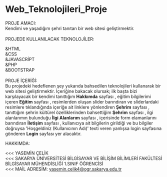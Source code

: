 # Web_Teknolojileri_Proje 

  PROJE AMACI: <br/>
  Kendimi ve yaşadığım şehri tanıtan bir web sitesi geliştirmektir. <br/>
  <br/>
  PROJEDE KULLANILACAK TEKNOLOJİLER: <br/>
  
  &HTML <br/>
  &CSS <br/>
  &JAVASCRİPT <br/>
  &PHP <br/>
  &BOOTSTRAP <br/>
  <br/>
   PROJE İÇERİĞİ: <br/>
       Bu projedeki hedeflenen şey yukarıda bahsedilen teknolojileri kullanarak bir web sitesi geliştirmektir. İçeriğine bakacak olursak; ilk başta bizi karşılayacak bir kendimi tanıttığım **Hakkımda** sayfası , eğitim bilgilerimi içeren **Eğitim** sayfası , resimlerden oluşan slider barındıran ve sliderlardaki resimlere  tıklandığında içeriğe ait linklere yönlendiren  **Şehrim** sayfası , tanıttığım şehrin kültürel özelliklerinden bahsettiğim **Şehrim** sayfası , ilgi alanlarımın bulunduğu **İlgi Alanlarım** sayfası , içerisinde form elamanlarını barındıran **İletişim** sayfası , kullanıcıya ait bilgilerin girildiği ve bu bilgiler doğruysa 'Hoşgeldiniz (Kullanıcının Adı)' texti veren yanlışsa login sayfasına gönderen **Login** sayfası yer alacaktır. <br/>
    
  HAKKIMDA: <br/>
  
   <<< YASEMİN ÇELİK <br/>
   <<< SAKARYA ÜNİVERSİTESİ  BİLGİSAYAR VE BİLİŞİM BİLİMLERİ FAKÜLTESİ BİLGİSAYAR MÜHENDİSLİĞİ 1.SINIF ÖĞRENCİSİ <br/>
   <<< MAİL ADRESİM: yasemin.celik4@ogr.sakarya.edu.tr
   
    
    
  
  
  
